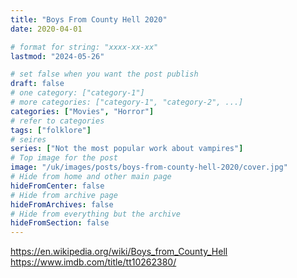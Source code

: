 ```yaml
---
title: "Boys From County Hell 2020"
date: 2020-04-01

# format for string: "xxxx-xx-xx"
lastmod: "2024-05-26"

# set false when you want the post publish
draft: false
# one category: ["category-1"]
# more categories: ["category-1", "category-2", ...]
categories: ["Movies", "Horror"]
# refer to categories
tags: ["folklore"]
# seires
series: ["Not the most popular work about vampires"]
# Top image for the post
image: "/uk/images/posts/boys-from-county-hell-2020/cover.jpg"
# Hide from home and other main page
hideFromCenter: false
# Hide from archive page
hideFromArchives: false
# Hide from everything but the archive
hideFromSection: false
---
```

https://en.wikipedia.org/wiki/Boys_from_County_Hell
https://www.imdb.com/title/tt10262380/
<!--more-->